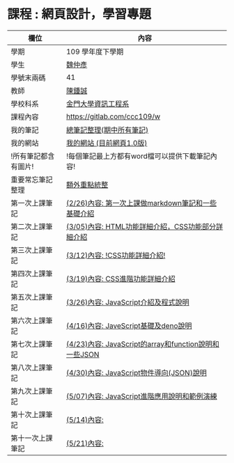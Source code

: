 # 課程 : 網頁設計，學習專題

欄位 | 內容
-----|--------
學期 | 109 學年度下學期
學生|[魏仲彥](https://www.facebook.com/ericjjkk)
學號末兩碼| 41
教師 | [陳鍾誠](https://www.nqu.edu.tw/educsie/index.php?act=blog&code=list&ids=4)
學校科系 | [金門大學資訊工程系](https://www.nqu.edu.tw/educsie/index.php)
課程內容| https://gitlab.com/ccc109/w
我的筆記| [總筆記整理(期中所有筆記)](https://github.com/stereomp3/wp109b/wiki/NoteSortOut.md)
我的網站| [我的網站  (目前網頁1.0版)](https://stereomp3.github.io/wp109b/week4/button.html#)
!所有筆記都含有圖片!  |  !每個筆記最上方都有word檔可以提供下載筆記內容!
重要常忘筆記整理 | [額外重點統整](keypoint.md)
第一次上課筆記   | [(2/26)內容: 第一次上課做markdown筆記和一些基礎介紹](week1.md)
第二次上課筆記   | [(3/05)內容: HTML功能詳細介紹，CSS功能部分詳細介紹](week2.md)
第三次上課筆記   | [(3/12)內容: !CSS功能詳細介紹!](week3.md)
第四次上課筆記   | [(3/19)內容: CSS進階功能詳細介紹](week4.md)
第五次上課筆記   | [(3/26)內容: JavaScript介紹及程式說明](week5.md)
第六次上課筆記   | [(4/16)內容: JaveScript基礎及deno說明](week8.md)
第七次上課筆記   | [(4/23)內容: JavaScript的array和function說明和一些JSON](week9.md)
第八次上課筆記   | [(4/30)內容: JavaScript物件導向(JSON)說明](week10.md)
第九次上課筆記   | [(5/07)內容: JavaScript進階應用說明和範例演練](week11.md)
第十次上課筆記   | [(5/14)內容:](week12.md)
第十一次上課筆記 | [(5/21)內容:](week13.md)
